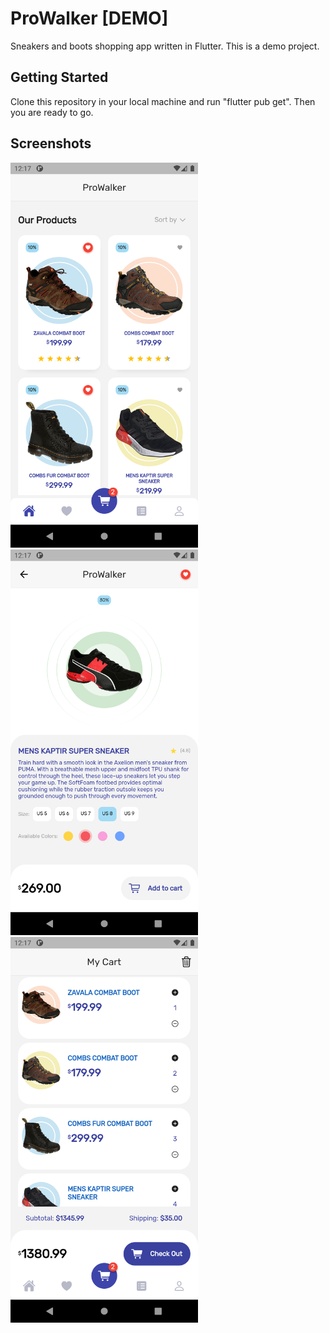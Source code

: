 # ProWalker [DEMO]

Sneakers and boots shopping app written in Flutter. This is a demo project.

## Getting Started

Clone this repository in your local machine and run "flutter pub get". Then you are ready to go.

## Screenshots

<img src="./screenshots/flutter_01.png" width="300"> <img src="./screenshots/flutter_02.png" width="300"> <img src="./screenshots/flutter_03.png" width="300">
